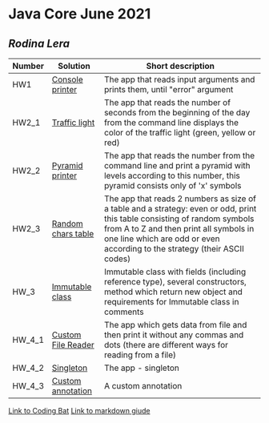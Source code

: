 # Java Core June 2021

## *Rodina Lera*

| Number | Solution  | Short description
| --- | --- | --- |
| HW1 | [Console printer](https://github.com/NikolaevArtem/Java_Core_June_2021/tree/feature/Lera_Rodina/src/main/java/homework_1) | The app that reads input arguments and prints them, until "error" argument |
| HW2_1 | [Traffic light](https://github.com/NikolaevArtem/Java_Core_June_2021/tree/feature/Lera_Rodina/src/main/java/homework_2/traffic_light) | The app that reads the number of seconds from the beginning of the day from the command line displays the color of the traffic light (green, yellow or red) |
| HW2_2 | [Pyramid printer](https://github.com/NikolaevArtem/Java_Core_June_2021/tree/feature/Lera_Rodina/src/main/java/homework_2/pyramid_printer) | The app that reads the number from the command line and print a pyramid with levels according to this number, this pyramid consists only of 'x' symbols |
| HW2_3 | [Random chars table](https://github.com/NikolaevArtem/Java_Core_June_2021/tree/feature/Lera_Rodina/src/main/java/homework_2/random_chars_table) | The app that reads 2 numbers as size of a table and a strategy: even or odd, print this table consisting of random symbols from A to Z and then print all symbols in one line which are odd or even according to the strategy (their ASCII codes) |
| HW_3 | [Immutable class](https://github.com/NikolaevArtem/Java_Core_June_2021/tree/feature/Lera_Rodina/src/main/java/homework_3) | Immutable class with fields (including reference type), several constructors, method which return new object and requirements for Immutable class in comments |
| HW_4_1 | [Custom File Reader](https://github.com/NikolaevArtem/Java_Core_June_2021/tree/feature/Lera_Rodina/src/main/java/homework_4/custom_file_reader) | The app which gets data from file and then print it without any commas and dots (there are different ways for reading from a file) |
| HW_4_2 | [Singleton](https://github.com/NikolaevArtem/Java_Core_June_2021/tree/feature/Lera_Rodina/src/main/java/homework_4/singleton) | The app - singleton |
| HW_4_3 | [Custom annotation](https://github.com/NikolaevArtem/Java_Core_June_2021/tree/feature/Lera_Rodina/src/main/java/homework_4/custom_annotation) | A custom annotation |
 
[Link to Coding Bat](https://codingbat.com/done?user=lerarodina24@gmail.com&tag=9318549243)
[Link to markdown giude](https://github.com/adam-p/markdown-here/wiki/Markdown-Cheatsheet)
